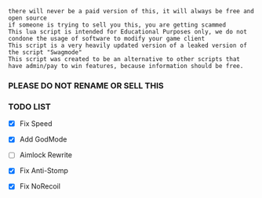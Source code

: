```
there will never be a paid version of this, it will always be free and open source
if someone is trying to sell you this, you are getting scammed
This lua script is intended for Educational Purposes only, we do not condone the usage of software to modify your game client
This script is a very heavily updated version of a leaked version of the script "Swagmode" 
This script was created to be an alternative to other scripts that have admin/pay to win features, because information should be free.
```
### PLEASE DO NOT RENAME OR SELL THIS
### TODO LIST

- [x] Fix Speed
- [x] Add GodMode
- [ ] Aimlock Rewrite
- [x] Fix Anti-Stomp
- [x] Fix NoRecoil


